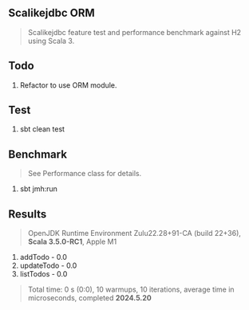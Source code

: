 Scalikejdbc ORM
---------------
>Scalikejdbc feature test and performance benchmark against H2 using Scala 3.

Todo
----
1. Refactor to use ORM module.

Test
----
1. sbt clean test

Benchmark
---------
>See Performance class for details.
1. sbt jmh:run

Results
-------
>OpenJDK Runtime Environment Zulu22.28+91-CA (build 22+36), **Scala 3.5.0-RC1**, Apple M1
1. addTodo - 0.0
2. updateTodo - 0.0
3. listTodos - 0.0
>Total time: 0 s (0:0), 10 warmups, 10 iterations, average time in microseconds, completed **2024.5.20**